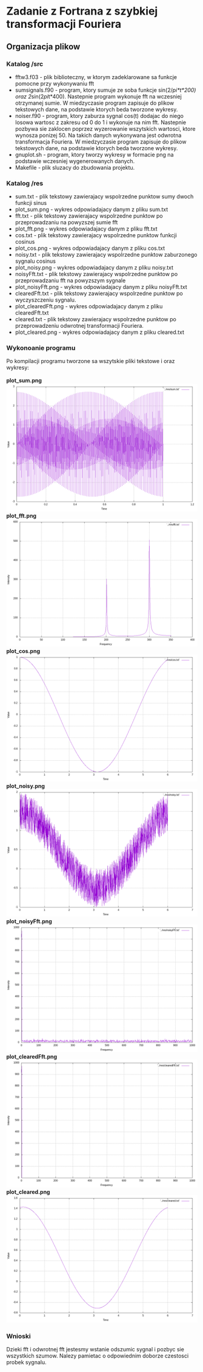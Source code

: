 # Zadanie z Fortrana z szybkiej transformacji Fouriera

## Organizacja plikow

### Katalog /src
 - fftw3.f03 - plik biblioteczny, w ktorym zadeklarowane sa funkcje pomocne przy wykonywaniu fft<br/>
 - sumsignals.f90 - program, ktory sumuje ze soba funkcje sin(2/*pi\*t\*200) oraz 2*sin(2*pi*t*400). Nastepnie program wykonuje fft na wczesniej otrzymanej sumie. W miedzyczasie program zapisuje do plikow tekstowych dane, na podstawie ktorych beda tworzone wykresy.<br/>
 - noiser.f90 - program, ktory zaburza sygnal cos(t) dodajac do niego losowa wartosc z zakresu od 0 do 1 i wykonuje na nim fft. Nastepnie pozbywa sie zaklocen poprzez wyzerowanie wszytskich wartosci, ktore wynosza ponizej 50. Na takich danych wykonywana jest odwrotna transformacja Fouriera. W miedzyczasie program zapisuje do plikow tekstowych dane, na podstawie ktorych beda tworzone wykresy.<br/>
 - gnuplot.sh - program, ktory tworzy wykresy w formacie png na podstawie wczesniej wygenerowanych danych.<br/>
 - Makefile - plik sluzacy do zbudowania projektu.<br/>

### Katalog /res
 - sum.txt - plik tekstowy zawierajacy wspolrzedne punktow sumy dwoch funkcji sinus<br/>
 - plot_sum.png - wykres odpowiadajacy danym z pliku sum.txt<br/>
 - fft.txt - plik tekstowy zawierajacy wspolrzedne punktow po przeprowadzaniu na powyzszej sumie fft<br/>
 - plot_fft.png - wykres odpowiadajacy danym z pliku fft.txt<br/>
 - cos.txt - plik tekstowy zawierajacy wspolrzedne punktow funkcji cosinus<br/>
 - plot_cos.png - wykres odpowiadajacy danym z pliku cos.txt<br/>
 - noisy.txt - plik tekstowy zawierajacy wspolrzedne punktow zaburzonego sygnalu cosinus<br/>
 - plot_noisy.png - wykres odpowiadajacy danym z pliku noisy.txt<br/>
 - noisyFft.txt - plik tekstowy zawierajacy wspolrzedne punktow po przeprowadzaniu fft na powyzszym sygnale<br/>
 - plot_noisyFft.png - wykres odpowiadajacy danym z pliku noisyFft.txt<br/>
 - clearedFft.txt - plik tekstowy zawierajacy wspolrzedne punktow po wyczyszczeniu sygnalu.<br/>
 - plot_clearedFft.png - wykres odpowiadajacy danym z pliku clearedFft.txt<br/>
 - cleared.txt - plik tekstowy zawierajacy wspolrzedne punktow po przeprowadzeniu odwrotnej transformacji Fouriera.<br/>
 - plot_cleared.png - wykres odpowiadajacy danym z pliku cleared.txt<br/>


### Wykonoanie programu
Po kompilacji programu tworzone sa wszytskie pliki tekstowe i oraz wykresy:<br/>
<br/>
**plot_sum.png**<br/>
![wykres1](res/plot_sum.png)
<br/>
**plot_fft.png**
![wykres2](res/plot_fft.png)
<br/>
**plot_cos.png**
![wykres3](res/plot_cos.png)
<br/>
**plot_noisy.png**
![wykres4](res/plot_noisy.png)
<br/>
**plot_noisyFft.png**
![wykres5](res/plot_noisyFft.png)
<br/>
**plot_clearedFft.png**
![wykres6](res/plot_clearedFft.png)
<br/>
**plot_cleared.png**
![wykres7](res/plot_cleared.png)
<br/>

### Wnioski
Dzieki fft i odwrotnej fft jestesmy wstanie odszumic sygnal i pozbyc sie wszystkich szumow. Nalezy pamietac o odpowiednim doborze czestosci probek sygnalu. 

